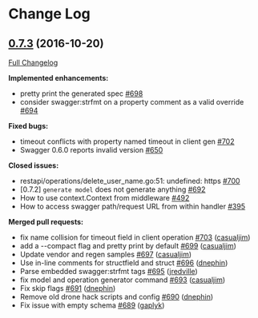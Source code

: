 # Change Log

## [0.7.3](https://github.com/cloudentity/go-swagger/tree/0.7.3) (2016-10-20)
[Full Changelog](https://github.com/cloudentity/go-swagger/compare/0.7.2...0.7.3)

**Implemented enhancements:**

- pretty print the generated spec [\#698](https://github.com/cloudentity/go-swagger/issues/698)
- consider swagger:strfmt on a property comment as a valid override [\#694](https://github.com/cloudentity/go-swagger/issues/694)

**Fixed bugs:**

- timeout conflicts with property named timeout in client gen [\#702](https://github.com/cloudentity/go-swagger/issues/702)
- Swagger 0.6.0 reports invalid version [\#650](https://github.com/cloudentity/go-swagger/issues/650)

**Closed issues:**

- restapi/operations/delete\_user\_name.go:51: undefined: https [\#700](https://github.com/cloudentity/go-swagger/issues/700)
- \[0.7.2\] `generate model` does not generate anything [\#692](https://github.com/cloudentity/go-swagger/issues/692)
- How to use context.Context from middleware [\#492](https://github.com/cloudentity/go-swagger/issues/492)
- How to access swagger path/request URL from within handler [\#395](https://github.com/cloudentity/go-swagger/issues/395)

**Merged pull requests:**

- fix name collision for timeout field in client operation [\#703](https://github.com/cloudentity/go-swagger/pull/703) ([casualjim](https://github.com/casualjim))
- add a --compact flag and pretty print by default [\#699](https://github.com/cloudentity/go-swagger/pull/699) ([casualjim](https://github.com/casualjim))
- Update vendor and regen samples [\#697](https://github.com/cloudentity/go-swagger/pull/697) ([casualjim](https://github.com/casualjim))
- Use in-line comments for structfield and struct [\#696](https://github.com/cloudentity/go-swagger/pull/696) ([dnephin](https://github.com/dnephin))
- Parse embedded swagger:strfmt tags [\#695](https://github.com/cloudentity/go-swagger/pull/695) ([jredville](https://github.com/jredville))
- fix model and operation generator command [\#693](https://github.com/cloudentity/go-swagger/pull/693) ([casualjim](https://github.com/casualjim))
- Fix skip flags [\#691](https://github.com/cloudentity/go-swagger/pull/691) ([dnephin](https://github.com/dnephin))
- Remove old drone hack scripts and config [\#690](https://github.com/cloudentity/go-swagger/pull/690) ([dnephin](https://github.com/dnephin))
- Fix issue with empty schema  [\#689](https://github.com/cloudentity/go-swagger/pull/689) ([gaplyk](https://github.com/gaplyk))
